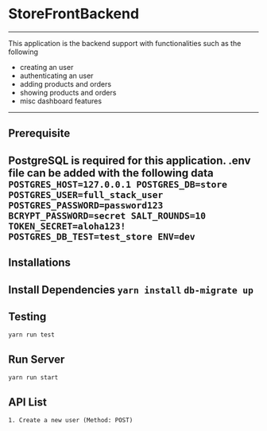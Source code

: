 # StoreFrontBackend
---
This application is the backend support with functionalities such as the following
- creating an user
- authenticating an user
- adding products and orders
- showing products and orders
- misc dashboard features

---

## Prerequisite
PostgreSQL is required for this application. 
.env file can be added with the following data
`POSTGRES_HOST=127.0.0.1
POSTGRES_DB=store
POSTGRES_USER=full_stack_user
POSTGRES_PASSWORD=password123
BCRYPT_PASSWORD=secret
SALT_ROUNDS=10
TOKEN_SECRET=aloha123!
POSTGRES_DB_TEST=test_store
ENV=dev
`
---
## Installations
Install Dependencies
`yarn install`
`db-migrate up`
---
## Testing
`yarn run test`

## Run Server
`yarn run start`

## API List
    1. Create a new user (Method: POST)
